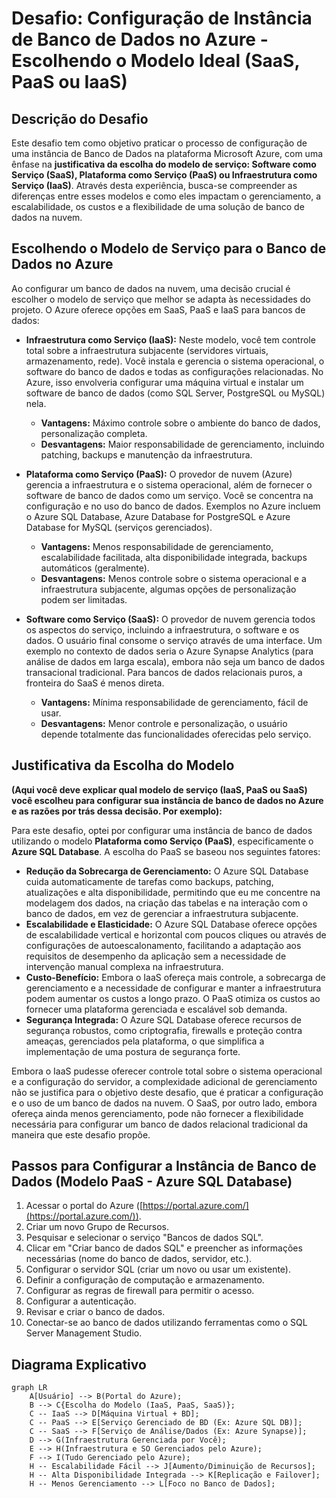 # Desafio: Configuração de Instância de Banco de Dados no Azure - Escolhendo o Modelo Ideal (SaaS, PaaS ou IaaS)

## Descrição do Desafio

Este desafio tem como objetivo praticar o processo de configuração de uma instância de Banco de Dados na plataforma Microsoft Azure, com uma ênfase na **justificativa da escolha do modelo de serviço: Software como Serviço (SaaS), Plataforma como Serviço (PaaS) ou Infraestrutura como Serviço (IaaS)**. Através desta experiência, busca-se compreender as diferenças entre esses modelos e como eles impactam o gerenciamento, a escalabilidade, os custos e a flexibilidade de uma solução de banco de dados na nuvem.

## Escolhendo o Modelo de Serviço para o Banco de Dados no Azure

Ao configurar um banco de dados na nuvem, uma decisão crucial é escolher o modelo de serviço que melhor se adapta às necessidades do projeto. O Azure oferece opções em SaaS, PaaS e IaaS para bancos de dados:

* **Infraestrutura como Serviço (IaaS):** Neste modelo, você tem controle total sobre a infraestrutura subjacente (servidores virtuais, armazenamento, rede). Você instala e gerencia o sistema operacional, o software do banco de dados e todas as configurações relacionadas. No Azure, isso envolveria configurar uma máquina virtual e instalar um software de banco de dados (como SQL Server, PostgreSQL ou MySQL) nela.

    * **Vantagens:** Máximo controle sobre o ambiente do banco de dados, personalização completa.
    * **Desvantagens:** Maior responsabilidade de gerenciamento, incluindo patching, backups e manutenção da infraestrutura.

* **Plataforma como Serviço (PaaS):** O provedor de nuvem (Azure) gerencia a infraestrutura e o sistema operacional, além de fornecer o software de banco de dados como um serviço. Você se concentra na configuração e no uso do banco de dados. Exemplos no Azure incluem o Azure SQL Database, Azure Database for PostgreSQL e Azure Database for MySQL (serviços gerenciados).

    * **Vantagens:** Menos responsabilidade de gerenciamento, escalabilidade facilitada, alta disponibilidade integrada, backups automáticos (geralmente).
    * **Desvantagens:** Menos controle sobre o sistema operacional e a infraestrutura subjacente, algumas opções de personalização podem ser limitadas.

* **Software como Serviço (SaaS):** O provedor de nuvem gerencia todos os aspectos do serviço, incluindo a infraestrutura, o software e os dados. O usuário final consome o serviço através de uma interface. Um exemplo no contexto de dados seria o Azure Synapse Analytics (para análise de dados em larga escala), embora não seja um banco de dados transacional tradicional. Para bancos de dados relacionais puros, a fronteira do SaaS é menos direta.

    * **Vantagens:** Mínima responsabilidade de gerenciamento, fácil de usar.
    * **Desvantagens:** Menor controle e personalização, o usuário depende totalmente das funcionalidades oferecidas pelo serviço.

## Justificativa da Escolha do Modelo

**(Aqui você deve explicar qual modelo de serviço (IaaS, PaaS ou SaaS) você escolheu para configurar sua instância de banco de dados no Azure e as razões por trás dessa decisão. Por exemplo):**

Para este desafio, optei por configurar uma instância de banco de dados utilizando o modelo **Plataforma como Serviço (PaaS)**, especificamente o **Azure SQL Database**. A escolha do PaaS se baseou nos seguintes fatores:

* **Redução da Sobrecarga de Gerenciamento:** O Azure SQL Database cuida automaticamente de tarefas como backups, patching, atualizações e alta disponibilidade, permitindo que eu me concentre na modelagem dos dados, na criação das tabelas e na interação com o banco de dados, em vez de gerenciar a infraestrutura subjacente.
* **Escalabilidade e Elasticidade:** O Azure SQL Database oferece opções de escalabilidade vertical e horizontal com poucos cliques ou através de configurações de autoescalonamento, facilitando a adaptação aos requisitos de desempenho da aplicação sem a necessidade de intervenção manual complexa na infraestrutura.
* **Custo-Benefício:** Embora o IaaS ofereça mais controle, a sobrecarga de gerenciamento e a necessidade de configurar e manter a infraestrutura podem aumentar os custos a longo prazo. O PaaS otimiza os custos ao fornecer uma plataforma gerenciada e escalável sob demanda.
* **Segurança Integrada:** O Azure SQL Database oferece recursos de segurança robustos, como criptografia, firewalls e proteção contra ameaças, gerenciados pela plataforma, o que simplifica a implementação de uma postura de segurança forte.

Embora o IaaS pudesse oferecer controle total sobre o sistema operacional e a configuração do servidor, a complexidade adicional de gerenciamento não se justifica para o objetivo deste desafio, que é praticar a configuração e o uso de um banco de dados na nuvem. O SaaS, por outro lado, embora ofereça ainda menos gerenciamento, pode não fornecer a flexibilidade necessária para configurar um banco de dados relacional tradicional da maneira que este desafio propõe.

## Passos para Configurar a Instância de Banco de Dados (Modelo PaaS - Azure SQL Database)

1.  Acessar o portal do Azure ([https://portal.azure.com/](https://portal.azure.com/)).
2.  Criar um novo Grupo de Recursos.
3.  Pesquisar e selecionar o serviço "Bancos de dados SQL".
4.  Clicar em "Criar banco de dados SQL" e preencher as informações necessárias (nome do banco de dados, servidor, etc.).
5.  Configurar o servidor SQL (criar um novo ou usar um existente).
6.  Definir a configuração de computação e armazenamento.
7.  Configurar as regras de firewall para permitir o acesso.
8.  Configurar a autenticação.
9.  Revisar e criar o banco de dados.
10. Conectar-se ao banco de dados utilizando ferramentas como o SQL Server Management Studio.

## Diagrama Explicativo

```mermaid
graph LR
    A[Usuário] --> B(Portal do Azure);
    B --> C{Escolha do Modelo (IaaS, PaaS, SaaS)};
    C -- IaaS --> D[Máquina Virtual + BD];
    C -- PaaS --> E[Serviço Gerenciado de BD (Ex: Azure SQL DB)];
    C -- SaaS --> F[Serviço de Análise/Dados (Ex: Azure Synapse)];
    D --> G(Infraestrutura Gerenciada por Você);
    E --> H(Infraestrutura e SO Gerenciados pelo Azure);
    F --> I(Tudo Gerenciado pelo Azure);
    H -- Escalabilidade Fácil --> J[Aumento/Diminuição de Recursos];
    H -- Alta Disponibilidade Integrada --> K[Replicação e Failover];
    H -- Menos Gerenciamento --> L[Foco no Banco de Dados];
